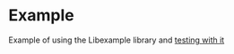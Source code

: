 # Example

Example of using the Libexample library and [testing with it](test/example/pr_lister_test.exs)
